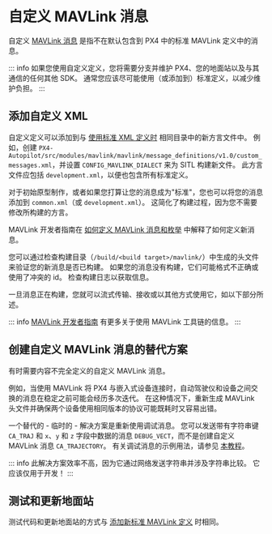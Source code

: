 # 自定义 MAVLink 消息

自定义 [MAVLink 消息](../middleware/mavlink.md) 是指不在默认包含到 PX4 中的标准 MAVLink 定义中的消息。

::: info
如果您使用自定义定义，您将需要分支并维护 PX4、您的地面站以及与其通信的任何其他 SDK。
通常您应该尽可能使用（或添加到）标准定义，以减少维护负担。
:::

## 添加自定义 XML

自定义定义可以添加到与 [使用标准 XML 定义时](../mavlink/adding_messages.md) 相同目录中的新方言文件中。
例如，创建 `PX4-Autopilot/src/modules/mavlink/mavlink/message_definitions/v1.0/custom_messages.xml`，并设置 `CONFIG_MAVLINK_DIALECT` 来为 SITL 构建新文件。
此方言文件应包括 `development.xml`，以便也包含所有标准定义。

对于初始原型制作，或者如果您打算让您的消息成为"标准"，您也可以将您的消息添加到 `common.xml`（或 `development.xml`）。
这简化了构建过程，因为您不需要修改所构建的方言。

MAVLink 开发者指南在 [如何定义 MAVLink 消息和枚举](https://mavlink.io/en/guide/define_xml_element.html) 中解释了如何定义新消息。

您可以通过检查构建目录（`/build/<build target>/mavlink/`）中生成的头文件来验证您的新消息是否已构建。
如果您的消息没有构建，它们可能格式不正确或使用了冲突的 id。
检查构建日志以获取信息。

一旦消息正在构建，您就可以流式传输、接收或以其他方式使用它，如以下部分所述。

::: info
[MAVLink 开发者指南](https://mavlink.io/en/getting_started/) 有更多关于使用 MAVLink 工具链的信息。
:::

## 创建自定义 MAVLink 消息的替代方案

有时需要内容不完全定义的自定义 MAVLink 消息。

例如，当使用 MAVLink 将 PX4 与嵌入式设备连接时，自动驾驶仪和设备之间交换的消息在稳定之前可能会经历多次迭代。
在这种情况下，重新生成 MAVLink 头文件并确保两个设备使用相同版本的协议可能既耗时又容易出错。

一个替代的 - 临时的 - 解决方案是重新使用调试消息。
您可以发送带有字符串键 `CA_TRAJ` 和 `x`、`y` 和 `z` 字段中数据的消息 `DEBUG_VECT`，而不是创建自定义 MAVLink 消息 `CA_TRAJECTORY`。
有关调试消息的示例用法，请参见 [本教程](../debug/debug_values.md)。

::: info
此解决方案效率不高，因为它通过网络发送字符串并涉及字符串比较。
它应该仅用于开发！
:::

## 测试和更新地面站

测试代码和更新地面站的方式与 [添加新标准 MAVLink 定义](../mavlink/adding_messages.md) 时相同。
